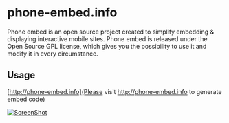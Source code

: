 phone-embed.info
============

Phone embed is an open source project created to simplify embedding & displaying interactive mobile sites. Phone embed is released under the Open Source GPL license, which gives you the possibility to use it and modify it in every circumstance. 

Usage
-----
[http://phone-embed.info](Please visit http://phone-embed.info to generate embed code)

[![ScreenShot](http://chris.gunawardena.id.au/wp-content/uploads/2014/03/Screen-Shot-2014-05-07-at-11.33.28-pm.png)](http://phone-embed.info/)
